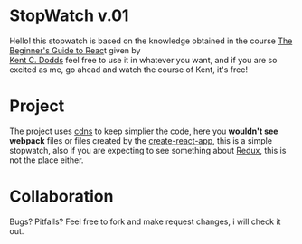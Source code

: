 # StopWatch v.01

Hello! this stopwatch is based on the knowledge obtained in the course [The Beginner's Guide to Reac](https://egghead.io/lessons/react-introduction-to-the-beginner-s-guide-to-reactjs)t given by  
[Kent C. Dodds](https://kentcdodds.com/) feel free to use it in whatever you want, and if you are so excited as me, go ahead and watch the course of Kent, it's free!

# Project

The project uses [cdns](https://www.cloudflare.com/learning/cdn/what-is-a-cdn/) to keep simplier the code, here you **wouldn't see webpack** files or files created by the [create-react-app](https://github.com/facebook/create-react-app), this is a simple stopwatch, also if you are expecting to see something about [Redux](https://es.redux.js.org/), this is not the place either.

# Collaboration

Bugs? Pitfalls? Feel free to fork and make request changes, i will check it out.
